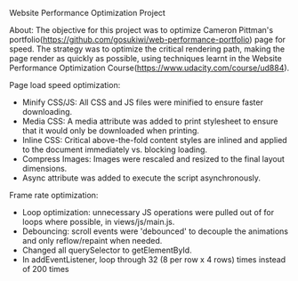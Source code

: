 Website Performance Optimization Project

About: 
The objective for this project was to optimize Cameron Pittman's portfolio(https://github.com/gosukiwi/web-performance-portfolio) page for speed. The strategy was to optimize the critical rendering path, making the page render as quickly as possible, using techniques learnt in the Website Performance Optimization Course(https://www.udacity.com/course/ud884).

Page load speed optimization:
- Minify CSS/JS: All CSS and JS files were minified to ensure faster downloading. 
- Media CSS:  A media attribute was added to print stylesheet to ensure that it would only be downloaded when printing.
- Inline CSS: Critical above-the-fold content styles are inlined and applied to the document immediately vs. blocking loading. 
- Compress Images: Images were rescaled and resized to the final layout dimensions.
- Async attribute was added to execute the script asynchronously.

Frame rate optimization:
- Loop optimization: unnecessary JS operations were pulled out of for loops where possible, in views/js/main.js.
- Debouncing: scroll events were 'debounced' to decouple the animations and only reflow/repaint when needed.
- Changed all querySelector to getElementById.
- In addEventListener, loop through 32 (8 per row x 4 rows) times instead of 200 times
